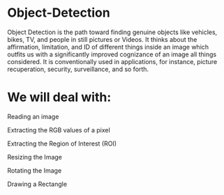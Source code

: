 # Object-Detection
Object Detection is the path toward finding genuine objects like vehicles, bikes, TV, and people in still pictures or Videos. It thinks about the affirmation, limitation, and ID of different things inside an image which outfits us with a significantly improved cognizance of an image all things considered. It is conventionally used in applications, for instance, picture recuperation, security, surveillance, and so forth.

# We will deal with:

Reading an image

Extracting the RGB values of a pixel

Extracting the Region of Interest (ROI)

Resizing the Image

Rotating the Image

Drawing a Rectangle
